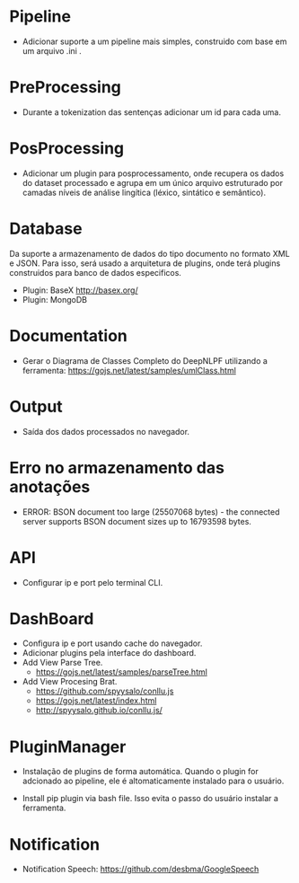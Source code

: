 # Pipeline
- Adicionar suporte a um pipeline mais simples, construido com base em um arquivo .ini .

# PreProcessing
- Durante a tokenization das sentenças adicionar um id para cada uma.

# PosProcessing
- Adicionar um plugin para posprocessamento, onde recupera os dados do dataset processado
e agrupa em um único arquivo estruturado por camadas níveis de análise lingítica (léxico, sintático e semântico).

# Database
Da suporte a armazenamento de dados do tipo documento no formato XML e JSON.
Para isso, será usado a arquitetura de plugins, onde terá plugins construidos 
para banco de dados especificos.

- Plugin: BaseX http://basex.org/
- Plugin: MongoDB

# Documentation
- Gerar o Diagrama de Classes Completo do DeepNLPF utilizando a ferramenta: https://gojs.net/latest/samples/umlClass.html

# Output
- Saída dos dados processados no navegador.

# Erro no armazenamento das anotações
- ERROR: BSON document too large (25507068 bytes) - the connected server supports BSON document sizes up to 16793598 bytes.

# API
- Configurar ip e port pelo terminal CLI.

# DashBoard

- Configura ip e port usando cache do navegador.
- Adicionar plugins pela interface do dashboard.
- Add View Parse Tree.
    - https://gojs.net/latest/samples/parseTree.html
- Add View Procesing Brat.
    - https://github.com/spyysalo/conllu.js
    - https://gojs.net/latest/index.html
    - http://spyysalo.github.io/conllu.js/

# PluginManager
- Instalação de plugins de forma automática. Quando o plugin for adcionado ao pipeline, ele é altomaticamente instalado para o usuário.

- Install pip plugin via bash file. Isso evita o passo do usuário instalar a ferramenta.

# Notification
- Notification Speech: https://github.com/desbma/GoogleSpeech